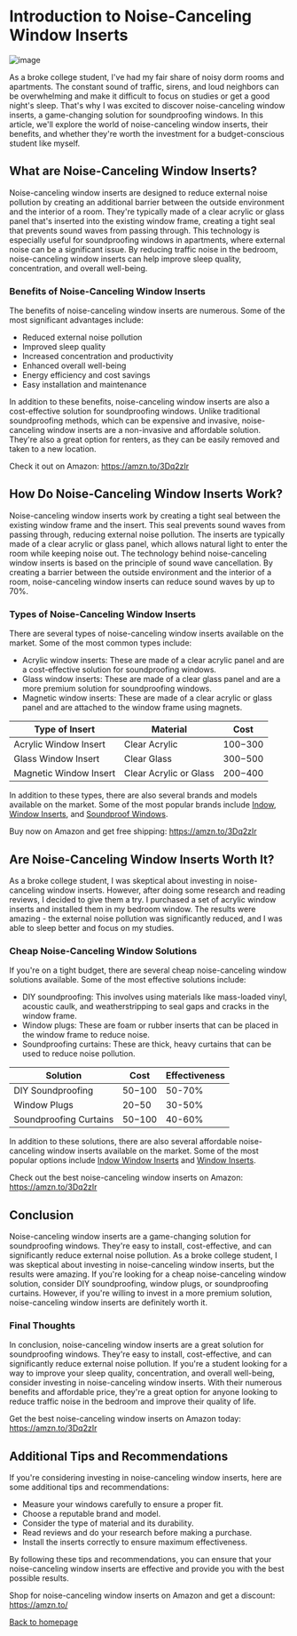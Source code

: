 # Introduction to Noise-Canceling Window Inserts
![image](https://github.com/user-attachments/assets/4723502d-bd05-47e6-bf4a-7a5f9fd6795f)

As a broke college student, I've had my fair share of noisy dorm rooms and apartments. The constant sound of traffic, sirens, and loud neighbors can be overwhelming and make it difficult to focus on studies or get a good night's sleep. That's why I was excited to discover noise-canceling window inserts, a game-changing solution for soundproofing windows. In this article, we'll explore the world of noise-canceling window inserts, their benefits, and whether they're worth the investment for a budget-conscious student like myself.

## What are Noise-Canceling Window Inserts?
Noise-canceling window inserts are designed to reduce external noise pollution by creating an additional barrier between the outside environment and the interior of a room. They're typically made of a clear acrylic or glass panel that's inserted into the existing window frame, creating a tight seal that prevents sound waves from passing through. This technology is especially useful for soundproofing windows in apartments, where external noise can be a significant issue. By reducing traffic noise in the bedroom, noise-canceling window inserts can help improve sleep quality, concentration, and overall well-being.

### Benefits of Noise-Canceling Window Inserts
The benefits of noise-canceling window inserts are numerous. Some of the most significant advantages include:
* Reduced external noise pollution
* Improved sleep quality
* Increased concentration and productivity
* Enhanced overall well-being
* Energy efficiency and cost savings
* Easy installation and maintenance

In addition to these benefits, noise-canceling window inserts are also a cost-effective solution for soundproofing windows. Unlike traditional soundproofing methods, which can be expensive and invasive, noise-canceling window inserts are a non-invasive and affordable solution. They're also a great option for renters, as they can be easily removed and taken to a new location.

Check it out on Amazon: https://amzn.to/3Dq2zIr

## How Do Noise-Canceling Window Inserts Work?
Noise-canceling window inserts work by creating a tight seal between the existing window frame and the insert. This seal prevents sound waves from passing through, reducing external noise pollution. The inserts are typically made of a clear acrylic or glass panel, which allows natural light to enter the room while keeping noise out. The technology behind noise-canceling window inserts is based on the principle of sound wave cancellation. By creating a barrier between the outside environment and the interior of a room, noise-canceling window inserts can reduce sound waves by up to 70%.

### Types of Noise-Canceling Window Inserts
There are several types of noise-canceling window inserts available on the market. Some of the most common types include:
* Acrylic window inserts: These are made of a clear acrylic panel and are a cost-effective solution for soundproofing windows.
* Glass window inserts: These are made of a clear glass panel and are a more premium solution for soundproofing windows.
* Magnetic window inserts: These are made of a clear acrylic or glass panel and are attached to the window frame using magnets.

| Type of Insert | Material | Cost |
| --- | --- | --- |
| Acrylic Window Insert | Clear Acrylic | $100-$300 |
| Glass Window Insert | Clear Glass | $300-$500 |
| Magnetic Window Insert | Clear Acrylic or Glass | $200-$400 |

In addition to these types, there are also several brands and models available on the market. Some of the most popular brands include [Indow](https://amzn.to/3Dq2zIr), [Window Inserts](https://amzn.to/3Dq2zIr), and [Soundproof Windows](https://amzn.to/3Dq2zIr).

Buy now on Amazon and get free shipping: https://amzn.to/3Dq2zIr

## Are Noise-Canceling Window Inserts Worth It?
As a broke college student, I was skeptical about investing in noise-canceling window inserts. However, after doing some research and reading reviews, I decided to give them a try. I purchased a set of acrylic window inserts and installed them in my bedroom window. The results were amazing - the external noise pollution was significantly reduced, and I was able to sleep better and focus on my studies.

### Cheap Noise-Canceling Window Solutions
If you're on a tight budget, there are several cheap noise-canceling window solutions available. Some of the most effective solutions include:
* DIY soundproofing: This involves using materials like mass-loaded vinyl, acoustic caulk, and weatherstripping to seal gaps and cracks in the window frame.
* Window plugs: These are foam or rubber inserts that can be placed in the window frame to reduce noise.
* Soundproofing curtains: These are thick, heavy curtains that can be used to reduce noise pollution.

| Solution | Cost | Effectiveness |
| --- | --- | --- |
| DIY Soundproofing | $50-$100 | 50-70% |
| Window Plugs | $20-$50 | 30-50% |
| Soundproofing Curtains | $50-$100 | 40-60% |

In addition to these solutions, there are also several affordable noise-canceling window inserts available on the market. Some of the most popular options include [Indow Window Inserts](https://amzn.to/3Dq2zIr) and [Window Inserts](https://amzn.to/3Dq2zIr).

Check out the best noise-canceling window inserts on Amazon: https://amzn.to/3Dq2zIr

## Conclusion
Noise-canceling window inserts are a game-changing solution for soundproofing windows. They're easy to install, cost-effective, and can significantly reduce external noise pollution. As a broke college student, I was skeptical about investing in noise-canceling window inserts, but the results were amazing. If you're looking for a cheap noise-canceling window solution, consider DIY soundproofing, window plugs, or soundproofing curtains. However, if you're willing to invest in a more premium solution, noise-canceling window inserts are definitely worth it.

### Final Thoughts
In conclusion, noise-canceling window inserts are a great solution for soundproofing windows. They're easy to install, cost-effective, and can significantly reduce external noise pollution. If you're a student looking for a way to improve your sleep quality, concentration, and overall well-being, consider investing in noise-canceling window inserts. With their numerous benefits and affordable price, they're a great option for anyone looking to reduce traffic noise in the bedroom and improve their quality of life.

Get the best noise-canceling window inserts on Amazon today: https://amzn.to/3Dq2zIr

## Additional Tips and Recommendations
If you're considering investing in noise-canceling window inserts, here are some additional tips and recommendations:
* Measure your windows carefully to ensure a proper fit.
* Choose a reputable brand and model.
* Consider the type of material and its durability.
* Read reviews and do your research before making a purchase.
* Install the inserts correctly to ensure maximum effectiveness.

By following these tips and recommendations, you can ensure that your noise-canceling window inserts are effective and provide you with the best possible results.

Shop for noise-canceling window inserts on Amazon and get a discount: https://amzn.to/

[Back to homepage](https://lukriss.github.io)
